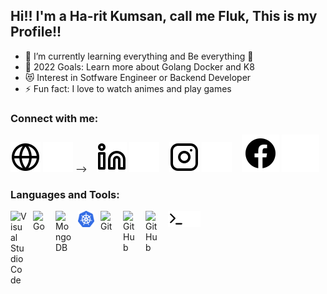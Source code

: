 ## Hi!! I'm a Ha-rit Kumsan, call me Fluk, This is my Profile!!

- 🌱 I’m currently learning everything and Be everything 🤣
- 🥅 2022 Goals: Learn more about Golang Docker and K8
- 😻 Interest in Sotfware Engineer or Backend Developer 
- ⚡ Fun fact: I love to watch animes and play games

### Connect with me:

[![website](./img/globe-light.svg)](https://my-port-web.vercel.app)
[![website](./img/globe-dark.svg)](https://my-port-web.vercel.app) -->
&nbsp;&nbsp;
[![website](./img/linkedin-light.svg)](https://www.linkedin.com/in/หฤษฎ์-คำแสน-953907207#gh-light-mode-only)
[![website](./img/linkedin-dark.svg)](https://www.linkedin.com/in/หฤษฎ์-คำแสน-953907207#gh-dark-mode-only)
&nbsp;&nbsp;
[![website](./img/instagram-light.svg)](https://www.instagram.com/kumsanharit#gh-light-mode-only)
[![website](./img/instagram-dark.svg)](https://www.instagram.com/kumsanharit#gh-dark-mode-only)
&nbsp;&nbsp;
[![website](./img/facebook-light.svg)](https://www.facebook.com/flukfikandza#gh-light-mode-only)
[![website](./img/facebook-dark.svg)](https://www.facebook.com/flukfikandza#gh-dark-mode-only)

### Languages and Tools:

<img align="left" alt="Visual Studio Code" width="26px" src="https://cdn.jsdelivr.net/gh/devicons/devicon/icons/vscode/vscode-original.svg" style="padding-right:10px;" />
<!-- <img align="left" alt="HTML5" width="26px" src="https://cdn.jsdelivr.net/gh/devicons/devicon/icons/html5/html5-original.svg" style="padding-right:10px;" />
<img align="left" alt="CSS3" width="26px" src="https://cdn.jsdelivr.net/gh/devicons/devicon/icons/css3/css3-original.svg" style="padding-right:10px;" />
<img align="left" alt="JavaScript" width="26px" src="https://cdn.jsdelivr.net/gh/devicons/devicon/icons/javascript/javascript-original.svg" style="padding-right:10px;" />
<img align="left" alt="React" width="26px" src="https://cdn.jsdelivr.net/gh/devicons/devicon/icons/react/react-original.svg" style="padding-right:10px;" /> -->
<!-- <img align="left" alt="Node.js" width="26px" src="https://cdn.jsdelivr.net/gh/devicons/devicon/icons/nodejs/nodejs-original.svg" style="padding-right:10px;" /> -->
<img align="left" alt="Go" width="26px" src="https://go.dev/blog/go-brand/Go-Logo/SVG/Go-Logo_Blue.svg" style="padding-right:10px;" />
<img align="left" alt="MongoDB" width="26px" src="https://cdn.jsdelivr.net/gh/devicons/devicon/icons/mongodb/mongodb-original.svg" style="padding-right:10px;" />
<!-- <img align="left" alt="MySQL" width="26px" src="https://cdn.jsdelivr.net/gh/devicons/devicon/icons/mysql/mysql-original.svg" style="padding-right:10px;" /> -->
<img align="left" alt="K8" width="26px" src="https://raw.githubusercontent.com/kubernetes/kubernetes/45f2c63d6af7d25d2c17a3953a2451340218ef14/logo/logo.svg" style="padding-right:10px;" />
<img align="left" alt="Git" width="26px" src="https://cdn.jsdelivr.net/gh/devicons/devicon/icons/git/git-original.svg" style="padding-right:10px;" />

[<img align="left" alt="GitHub" width="26px" src="https://user-images.githubusercontent.com/3369400/139447912-e0f43f33-6d9f-45f8-be46-2df5bbc91289.png" style="padding-right:10px;" />](https://github.com/HaritFluk/KaruyaStacker#gh-dark-mode-only)
[<img align="left" alt="GitHub" width="26px" src="https://user-images.githubusercontent.com/3369400/139448065-39a229ba-4b06-434b-bc67-616e2ed80c8f.png" style="padding-right:10px;" />](https://github.com/HaritFluk/KaruyaStacker#gh-light-mode-only)
[<img align="left" alt="Terminal" width="26px" src="./img/terminal-light.svg" />](#gh-light-mode-only)
[<img align="left" alt="Terminal" width="26px" src="./img/terminal-dark.svg" />](#gh-dark-mode-only)
<!--START_SECTION:activity-->
<!-- 1. ❌ Closed PR in 
2. 💪 Opened PR  in 
3. 🗣 Commented on in 
4. 🎉 Merged PR in 
5. 💪 Opened PR in  -->
<!--END_SECTION:activity-->

<!-- <details>
  <summary>:zap: GitHub Stats</summary>

  <img align="left" alt="My GitHub Stats" src="https://github-readme-stats.vercel.app/api?username=FlukHarit&show_icons=true&hide_border=false&title_color=ff652f&icon_color=FFE400&bg_color=09131B&text_color=ffffff&border_color=0c1a25" />

</details> -->
